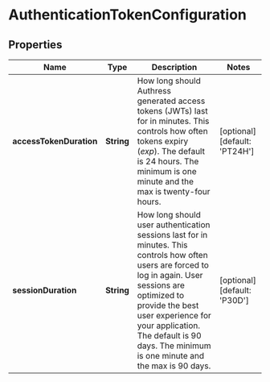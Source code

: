 # AuthenticationTokenConfiguration

## Properties

Name | Type | Description | Notes
------------ | ------------- | ------------- | -------------
**accessTokenDuration** | **String** | How long should Authress generated access tokens (JWTs) last for in minutes. This controls how often tokens expiry (*exp*). The default is 24 hours. The minimum is one minute and the max is twenty-four hours. | [optional] [default: &#39;PT24H&#39;]
**sessionDuration** | **String** | How long should user authentication sessions last for in minutes. This controls how often users are forced to log in again. User sessions are optimized to provide the best user experience for your application. The default is 90 days. The minimum is one minute and the max is 90 days. | [optional] [default: &#39;P30D&#39;]



